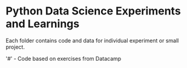 # Python Data Science Experiments and Learnings
Each folder contains code and data for individual experiment or small project.

'#' - Code based on exercises from Datacamp
